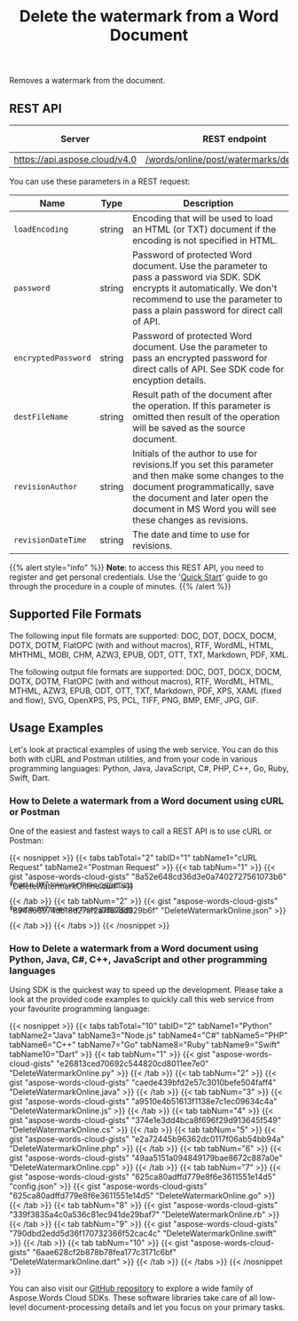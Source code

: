 ﻿---
title: "Delete the watermark from a Word Document"
second_title: "Aspose Words Cloud Docs"
type: docs
url: /watermark/delete/
aliases: [/delete-the-watermark-from-a-word-document/]
description: "Delete a watermark from a Word document"
weight: 10
---

Removes a watermark from the document.

## REST API

| Server                         | REST endpoint        | HTTP method  |
|--------------------------------|----------------------|--------------|
| https://api.aspose.cloud/v4.0  | [/words/online/post/watermarks/deleteLast](https://api.aspose.cloud/v4.0/words/online/post/watermarks/deleteLast) | PUT |

You can use these parameters in a REST request:

| Name                 | Type   | Description                                                  |
|----------------------|--------|--------------------------------------------------------------|
| `loadEncoding`       | string | Encoding that will be used to load an HTML (or TXT) document if the encoding is not specified in HTML. |
| `password`           | string | Password of protected Word document. Use the parameter to pass a password via SDK. SDK encrypts it automatically. We don't recommend to use the parameter to pass a plain password for direct call of API. |
| `encryptedPassword`  | string | Password of protected Word document. Use the parameter to pass an encrypted password for direct calls of API. See SDK code for encyption details. |
| `destFileName`       | string | Result path of the document after the operation. If this parameter is omitted then result of the operation will be saved as the source document. |
| `revisionAuthor`     | string | Initials of the author to use for revisions.If you set this parameter and then make some changes to the document programmatically, save the document and later open the document in MS Word you will see these changes as revisions. |
| `revisionDateTime`   | string | The date and time to use for revisions.                      |


{{% alert style="info" %}}
**Note**: to access this REST API, you need to register and get personal credentials. Use the '[Quick Start](/getting-started/quickstart/)' guide to go through the procedure in a couple of minutes.
{{% /alert %}}


## Supported File Formats

The following input file formats are supported: DOC, DOT, DOCX, DOCM, DOTX, DOTM, FlatOPC (with and without macros), RTF, WordML, HTML, MHTHML, MOBI, CHM, AZW3, EPUB, ODT, OTT, TXT, Markdown, PDF, XML.

The following output file formats are supported: DOC, DOT, DOCX, DOCM, DOTX, DOTM, FlatOPC (with and without macros), RTF, WordML, HTML, MTHML, AZW3, EPUB, ODT, OTT, TXT, Markdown, PDF, XPS, XAML (fixed and flow), SVG, OpenXPS, PS, PCL, TIFF, PNG, BMP, EMF, JPG, GIF.


## Usage Examples

Let's look at practical examples of using the web service. You can do this both with cURL and Postman utilities, and from your code in various programming languages: Python, Java, JavaScript, C#, PHP, C++, Go, Ruby, Swift, Dart.

### How to Delete a watermark from a Word document using cURL or Postman

One of the easiest and fastest ways to call a REST API is to use cURL or Postman:

{{< nosnippet >}}
{{< tabs tabTotal="2" tabID="1" tabName1="cURL Request" tabName2="Postman Request" >}}
{{< tab tabNum="1" >}}
{{< gist "aspose-words-cloud-gists" "8a52e648cd36d3e0a7402727561073b6" "DeleteWatermarkOnline.curl" >}}

<p style="margin-top:-32px;font-size:80%;font-style:italic">To get a JWT token use these <a href="/words/getting-started/quickstart/">instructions</a></p>

{{< /tab >}}
{{< tab tabNum="2" >}}
{{< gist "aspose-words-cloud-gists" "894866974db18d27af2a7f67dd929b6f" "DeleteWatermarkOnline.json" >}}

<p style="margin-top:-32px;font-size:80%;font-style:italic">To get a JWT token use these <a href="/words/getting-started/quickstart/">instructions</a></p>

{{< /tab >}}
{{< /tabs >}}
{{< /nosnippet >}}


### How to Delete a watermark from a Word document using Python, Java, C#, C++, JavaScript and other programming languages

Using SDK is the quickest way to speed up the development. Please take a look at the provided code examples to quickly call this web service from your favourite programming language:

{{< nosnippet >}}
{{< tabs tabTotal="10" tabID="2" tabName1="Python" tabName2="Java" tabName3="Node.js" tabName4="C#" tabName5="PHP" tabName6="C++" tabName7="Go" tabName8="Ruby" tabName9="Swift" tabName10="Dart" >}}
{{< tab tabNum="1" >}}
{{< gist "aspose-words-cloud-gists" "e26813ced70692c544820cd8011ee7e0" "DeleteWatermarkOnline.py" >}}
{{< /tab >}}
{{< tab tabNum="2" >}}
{{< gist "aspose-words-cloud-gists" "caede439bfd2e57c3010befe504faff4" "DeleteWatermarkOnline.java" >}}
{{< /tab >}}
{{< tab tabNum="3" >}}
{{< gist "aspose-words-cloud-gists" "a9510e4b51613f1138e7c1ec09634c4a" "DeleteWatermarkOnline.js" >}}
{{< /tab >}}
{{< tab tabNum="4" >}}
{{< gist "aspose-words-cloud-gists" "374e1e3dd4bca8f696f29d913645f549" "DeleteWatermarkOnline.cs" >}}
{{< /tab >}}
{{< tab tabNum="5" >}}
{{< gist "aspose-words-cloud-gists" "e2a72445b96362dc0117f06ab54bb94a" "DeleteWatermarkOnline.php" >}}
{{< /tab >}}
{{< tab tabNum="6" >}}
{{< gist "aspose-words-cloud-gists" "49aa5151a094849179bae8672c887a0e" "DeleteWatermarkOnline.cpp" >}}
{{< /tab >}}
{{< tab tabNum="7" >}}
{{< gist "aspose-words-cloud-gists" "625ca80adffd779e8f6e3611551e14d5" "config.json" >}}
{{< gist "aspose-words-cloud-gists" "625ca80adffd779e8f6e3611551e14d5" "DeleteWatermarkOnline.go" >}}
{{< /tab >}}
{{< tab tabNum="8" >}}
{{< gist "aspose-words-cloud-gists" "339f3835a4c0a536c81ec941de29baf7" "DeleteWatermarkOnline.rb" >}}
{{< /tab >}}
{{< tab tabNum="9" >}}
{{< gist "aspose-words-cloud-gists" "790dbd2edd5d36f170732366f52cac4c" "DeleteWatermarkOnline.swift" >}}
{{< /tab >}}
{{< tab tabNum="10" >}}
{{< gist "aspose-words-cloud-gists" "6aae628cf2b878b78fea177c3171c6bf" "DeleteWatermarkOnline.dart" >}}
{{< /tab >}}
{{< /tabs >}}
{{< /nosnippet >}}

You can also visit our [GitHub repository](https://github.com/aspose-words-cloud) to explore a wide family of Aspose.Words Cloud SDKs. These software libraries take care of all low-level document-processing details and let you focus on your primary tasks.


